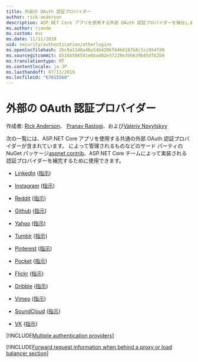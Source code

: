```yaml
---
title: 外部の OAuth 認証プロバイダー
author: rick-anderson
description: ASP.NET Core アプリを使用する外部 OAuth 認証プロバイダーを検出します。
ms.author: riande
ms.custom: mvc
ms.date: 11/11/2018
uid: security/authentication/otherlogins
ms.openlocfilehash: 2bc9a11d0a46e54b4206f846d187b8c1cc954f89
ms.sourcegitcommit: 8516b586541e6ba402e57228e356639b85dfb2b9
ms.translationtype: MT
ms.contentlocale: ja-JP
ms.lasthandoff: 07/11/2019
ms.locfileid: "67815560"
---
```

# <a name="external-oauth-authentication-providers"></a>外部の OAuth 認証プロバイダー

作成者: [Rick Anderson](https://twitter.com/RickAndMSFT)、 [Pranav Rastogi](https://github.com/rustd)、および[Valeriy Novytskyy](https://github.com/01binary)

次の一覧には、ASP.NET Core アプリを使用する共通の外部 OAuth 認証プロバイダーが含まれています。 によって管理されるものなどのサード パーティの NuGet パッケージ[aspnet contrib](https://www.nuget.org/packages?q=owners%3Aaspnet-contrib+title%3AOAuth)、ASP.NET Core チームによって実装される認証プロバイダーを補完するために使用できます。

* [LinkedIn](https://www.linkedin.com/developer/apps) ([指示](https://developer.linkedin.com/docs/oauth2))

* [Instagram](https://www.instagram.com/developer/register/) ([指示](https://www.instagram.com/developer/authentication/))

* [Reddit](https://www.reddit.com/login?dest=https%3A%2F%2Fwww.reddit.com%2Fprefs%2Fapps) ([指示](https://github.com/reddit/reddit/wiki/OAuth2-Quick-Start-Example))

* [Github](https://github.com/login?return_to=https%3A%2F%2Fgithub.com%2Fsettings%2Fapplications%2Fnew) ([指示](https://developer.github.com/v3/oauth/))

* [Yahoo](https://login.yahoo.com/config/login?src=devnet&.done=http%3A%2F%2Fdeveloper.yahoo.com%2Fapps%2Fcreate%2F) ([指示](https://developer.yahoo.com/bbauth/user.html))

* [Tumblr](https://www.tumblr.com/oauth/apps) ([指示](https://www.tumblr.com/docs/api/v2#auth))

* [Pinterest](https://www.pinterest.com/login/?next=http%3A%2F%2Fdevsite%2Fapps%2F) ([指示](https://developers.pinterest.com/docs/api/overview/?))

* [Pocket](https://getpocket.com/developer/apps/new) ([指示](https://getpocket.com/developer/docs/authentication))

* [Flickr](https://www.flickr.com/services/apps/create) ([指示](https://www.flickr.com/services/api/auth.oauth.html))

* [Dribble](https://dribbble.com/signup) ([指示](https://developer.dribbble.com/v1/oauth/))

* [Vimeo](https://vimeo.com/join) ([指示](https://developer.vimeo.com/api/authentication))

* [SoundCloud](https://soundcloud.com/you/apps/new) ([指示](https://developers.soundcloud.com/blog/we-love-oauth-2))

* [VK](https://vk.com/apps?act=manage) ([指示](https://vk.com/pages?oid=-17680044&p=Authorizing_Sites))

[!INCLUDE[Multiple authentication providers](includes/chain-auth-providers.md)]

[!INCLUDE[Forward request information when behind a proxy or load balancer section](includes/forwarded-headers-middleware.md)]
